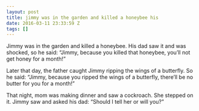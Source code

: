 ```yaml
---
layout: post
title: jimmy was in the garden and killed a honeybee his
date: 2016-03-11 23:33:59 Z
tags: []
---
```

Jimmy was in the garden and killed a honeybee. His dad saw it and was shocked, so he said: “Jimmy, because you killed that honeybee, you’ll not get honey for a month!”

Later that day, the father caught Jimmy ripping the wings of a butterfly. So he said: “Jimmy, because you ripped the wings of a butterfly, there’ll be no butter for you for a month!”

That night, mom was making dinner and saw a cockroach. She stepped on it. Jimmy saw and asked his dad: “Should I tell her or will you?”
